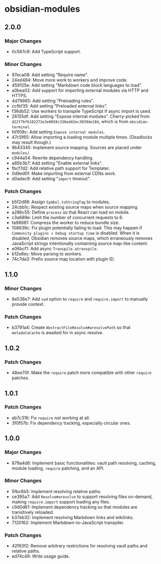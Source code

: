 # obsidian-modules

## 2.0.0

### Major Changes

- 0c567c9: Add TypeScript support.

### Minor Changes

- 97eca08: Add setting "Require name".
- 24ed484: Move more work to workers and improve code.
- 459125e: Add setting "Markdown code block languages to load".
- a0bea02: Add support for importing external modules via HTTP and HTTPS.
- 4d79665: Add setting "Preloading rules".
- ccfbf35: Add setting "Preloaded external links".
- f36db52: Use workers to transpile TypeScript if async import is used.
- 26155df: Add setting "Expose internal modules". Cherry-picked from `d22f7bf6182272e3e0058c328ed42ec3039de184`, which is from `obsidian-terminal`.
- fd1f08c: Add setting `Expose internal modules`.
- 47c5f65: Allow importing a loading module multiple times. (Deadlocks may result though.)
- 9b43345: Implement source mapping. Sources are placed under `modules/`.
- c944a54: Rewrite dependency handling.
- a85b3b7: Add setting "Enable external links".
- fbcf7d2: Add relative path support for Templater.
- 0d9ed0f: Make importing from external CDNs work.
- d0adec9: Add setting "`import` timeout".

### Patch Changes

- b5f2d98: Assign `Symbol.toStringTag` to modules.
- 24cbb1c: Respect existing source maps when source mapping.
- a286c55: Define `process` so that React can load on mobile.
- c3a689e: Limit the number of concurrent requests to 6.
- fa98881: Compress the worker to reduce bundle size.
- 108639c: Fix plugin potentially failing to load. This may happen if `Community plugins > Debug startup time` is disabled. When it is disabled, Obsidian removes source maps, which erraneously removes JavaScript strings intentionally containinig source map-like content.
- e06bcf1: Add async `Transpile.atranspile`.
- b12e8ec: Move parsing to workers.
- 74c7da3: Prefix source map location with plugin ID.

## 1.1.0

### Minor Changes

- 8e538e7: Add `cwd` option to `require` and `require.import` to manually provide context.

### Patch Changes

- b3791a4: Create `AbstractFileResolve#aresolvePath` so that `metadataCache` is awaited for in async resolve.

## 1.0.2

### Patch Changes

- 48ee70f: Make the `require` patch more compatible with other `require` patches.

## 1.0.1

### Patch Changes

- ab7c316: Fix `require` not working at all.
- 3f0f57b: Fix dependency tracking, especially circular ones.

## 1.0.0

### Major Changes

- 879a4d6: Implement basic functionalities: vault path resolving, caching, module loading, `require` patching, and an API.

### Minor Changes

- 5fbc6b5: Implement resolving relative paths.
- ce395a7: Add `Resolve#aresolve` to support resolving files on-demand, making `require.import` support loading any files.
- c9d0d61: Implement dependency tracking so that modules are transitively reloaded.
- b37eb32: Implement resolving Markdown links and wikilinks.
- 7120162: Implement Markdown-to-JavaScript transpiler.

### Patch Changes

- 42f93f2: Remove arbitrary restrictions for resolving vault paths and relative paths.
- ed74c49: Write usage guide.
